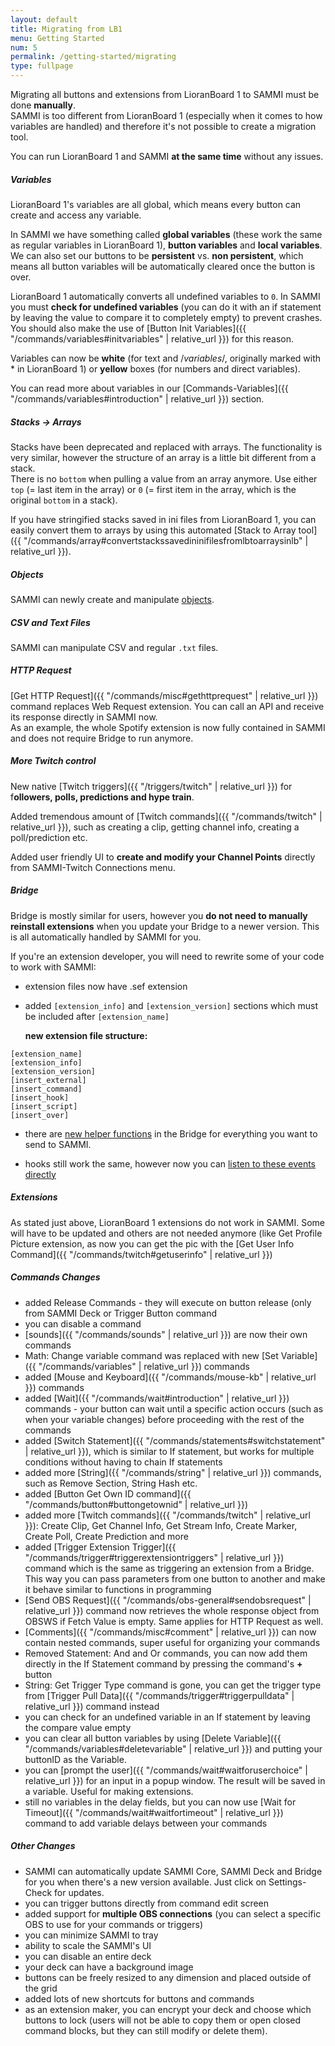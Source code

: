 ```yaml
---
layout: default
title: Migrating from LB1
menu: Getting Started
num: 5
permalink: /getting-started/migrating
type: fullpage
---
```


Migrating all buttons and extensions from LioranBoard 1 to SAMMI must be done **manually**.  
SAMMI is too different from LioranBoard 1 (especially when it comes to how variables are handled) and therefore it's not possible to create a migration tool.  

You can run LioranBoard 1 and SAMMI **at the same time** without any issues.  


##### Variables
LioranBoard 1's variables are all global, which means every button can create and access any variable.  

In SAMMI we have something called **global variables** (these work the same as regular variables in LioranBoard 1), **button variables** and **local variables**. We can also set our buttons to be **persistent** vs. **non persistent**, which means all button variables will be automatically cleared once the button is over.  

LioranBoard 1 automatically converts all undefined variables to `0`. In SAMMI you must **check for undefined variables** (you can do it with an if statement by leaving the value to compare it to completely empty) to prevent crashes. You should also make the use of [Button Init Variables]({{ "/commands/variables#initvariables" | relative_url }}) for this reason.  

Variables can now be **white** (for text and /$variables$/, originally marked with * in LioranBoard 1) or **yellow** boxes (for numbers and direct variables).

You can read more about variables in our [Commands-Variables]({{ "/commands/variables#introduction" | relative_url }}) section. 

##### Stacks -> Arrays 
Stacks have been deprecated and replaced with arrays. The functionality is very similar, however the structure of an array is a little bit different from a stack.  
There is no `bottom` when pulling a value from an array anymore. Use either `top` (= last item in the array) or `0` (= first item in the array, which is the original `bottom` in a stack).   

If you have stringified stacks saved in ini files from LioranBoard 1, you can easily convert them to arrays by using this automated [Stack to Array tool]({{ "/commands/array#convertstackssavedininifilesfromlbtoarraysinlb" | relative_url }}).

##### Objects
SAMMI can newly create and manipulate [objects](https://www.w3schools.com/js/js_objects.asp).

##### CSV and Text Files
SAMMI can manipulate CSV and regular `.txt` files. 

##### HTTP Request
[Get HTTP Request]({{ "/commands/misc#gethttprequest" | relative_url }}) command replaces Web Request extension. You can call an API and receive its response directly in SAMMI now.\
As an example, the whole Spotify extension is now fully contained in SAMMI and does not require Bridge to run anymore.

##### More Twitch control
New native [Twitch triggers]({{ "/triggers/twitch" | relative_url }}) for f**ollowers, polls, predictions and hype train**.  

Added tremendous amount of [Twitch commands]({{ "/commands/twitch" | relative_url }}), such as creating a clip, getting channel info, creating a poll/prediction etc.  

Added user friendly UI to **create and modify your Channel Points** directly from SAMMI-Twitch Connections menu.

##### Bridge
Bridge is mostly similar for users, however you **do not need to manually reinstall extensions** when you update your Bridge to a newer version. This is all automatically handled by SAMMI for you.   

If you're an extension developer, you will need to rewrite some of your code to work with SAMMI: 

- extension files now have .sef extension
- added `[extension_info]` and `[extension_version]` sections which must be included after `[extension_name]`  

  **new extension file structure:** 
```
[extension_name]
[extension_info]
[extension_version]
[insert_external]
[insert_command]
[insert_hook]
[insert_script]
[insert_over]
```
- there are [new helper functions](https://github.com/SAMMISolutions/SAMMI-Bridge#sammi-bridge) in the Bridge for everything you want to send to SAMMI. 

- hooks still work the same, however now you can [listen to these events directly](https://github.com/SAMMISolutions/SAMMI-Bridge#listening-to-extension-data-received-from-sammi)

##### Extensions
As stated just above, LioranBoard 1 extensions do not work in SAMMI. Some will have to be updated and others are not needed anymore (like Get Profile Picture extension, as now you can get the pic with the [Get User Info Command]({{ "/commands/twitch#getuserinfo" | relative_url }})

##### Commands Changes
- added Release Commands - they will execute on button release (only from SAMMI Deck or Trigger Button command
- you can disable a command 
- [sounds]({{ "/commands/sounds" | relative_url }}) are now their own commands 
- Math: Change variable command was replaced with new [Set Variable]({{ "/commands/variables" | relative_url }}) commands
- added [Mouse and Keyboard]({{ "/commands/mouse-kb" | relative_url }}) commands
- added [Wait]({{ "/commands/wait#introduction" | relative_url }}) commands - your button can wait until a specific action occurs (such as when your variable changes) before proceeding with the rest of the commands
- added [Switch Statement]({{ "/commands/statements#switchstatement" | relative_url }}), which is similar to If statement, but works for multiple conditions without having to chain If statements
- added more [String]({{ "/commands/string" | relative_url }}) commands, such as Remove Section, String Hash etc.
- added [Button Get Own ID command]({{ "/commands/button#buttongetownid" | relative_url }})
- added more [Twitch commands]({{ "/commands/twitch" | relative_url }}): Create Clip, Get Channel Info, Get Stream Info, Create Marker, Create Poll, Create Prediction and more
- added [Trigger Extension Trigger]({{ "/commands/trigger#triggerextensiontriggers" | relative_url }}) command which is the same as triggering an extension from a Bridge. This way you can pass parameters from one button to another and make it behave similar to functions in programming
- [Send OBS Request]({{ "/commands/obs-general#sendobsrequest" | relative_url }}) command now retrieves the whole response object from OBSWS if Fetch Value is empty. Same applies for HTTP Request as well.
- [Comments]({{ "/commands/misc#comment" | relative_url }}) can now contain nested commands, super useful for organizing your commands
- Removed Statement: And and Or commands, you can now add them directly in the If Statement command by pressing the command's **+** button
- String: Get Trigger Type command is gone, you can get the trigger type from [Trigger Pull Data]({{ "/commands/trigger#triggerpulldata" | relative_url }}) command instead
- you can check for an undefined variable in an If statement by leaving the compare value empty
- you can clear all button variables by using [Delete Variable]({{ "/commands/variables#deletevariable" | relative_url }}) and putting your buttonID as the Variable.
- you can [prompt the user]({{ "/commands/wait#waitforuserchoice" | relative_url }}) for an input in a popup window. The result will be saved in a variable. Useful for making extensions. 
- still no variables in the delay fields, but you can now use [Wait for Timeout]({{ "/commands/wait#waitfortimeout" | relative_url }}) command to add variable delays between your commands

##### Other Changes
- SAMMI can automatically update SAMMI Core, SAMMI Deck and Bridge for you when there's a new version available. Just click on Settings-Check for updates.
- you can trigger buttons directly from command edit screen
- added support for **multiple OBS connections** (you can select a specific OBS to use for your commands or triggers)
- you can minimize SAMMI to tray
- ability to scale the SAMMI's UI
- you can disable an entire deck
- your deck can have a background image
- buttons can be freely resized to any dimension and placed outside of the grid 
- added lots of new shortcuts for buttons and commands
- as an extension maker, you can encrypt your deck and choose which buttons to lock (users will not be able to copy them or open closed command blocks, but they can still modify or delete them).


 








